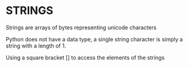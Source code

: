 # STRINGS

Strings are arrays of bytes representing unicode characters

Python does not have a data type, a single string character is simply a string with a length of 1.

Using a square bracket [] to access the elements of the strings